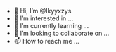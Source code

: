 - 👋 Hi, I’m @Ikyyxzys
- 👀 I’m interested in ...
- 🌱 I’m currently learning ...
- 💞️ I’m looking to collaborate on ...
- 📫 How to reach me ...

<!---
Ikyyxzys/Ikyyxzys is a ✨ special ✨ repository because its `README.md` (this file) appears on your GitHub profile.
You can click the Preview link to take a look at your changes.
--->
